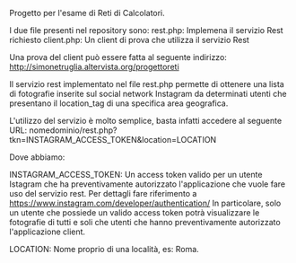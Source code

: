 Progetto per l'esame di Reti di Calcolatori.

I due file presenti nel repository sono:
rest.php: Implemena il servizio Rest richiesto
client.php: Un client di prova che utilizza il servizio Rest

Una prova del client può essere fatta al seguente indirizzo: http://simonetruglia.altervista.org/progettoreti

Il servizio rest implementato nel file rest.php permette di ottenere una lista di fotografie inserite sul social network Instagram da determinati utenti che presentano il location_tag di una specifica area geografica.

L'utilizzo del servizio è molto semplice, basta infatti accedere al seguente URL:
nomedominio/rest.php?tkn=INSTAGRAM_ACCESS_TOKEN&location=LOCATION

Dove abbiamo:

INSTAGRAM_ACCESS_TOKEN: Un access token valido per un utente Istagram che ha preventivamente autorizzato l'applicazione che vuole fare uso del servizio rest.
Per dettagli fare riferimento a https://www.instagram.com/developer/authentication/
In particolare, solo un utente che possiede un valido access token potrà visualizzare le fotografie di tutti e soli che utenti che hanno preventivamente autorizzato l'applicazione client.

LOCATION: Nome proprio di una località, es: Roma.


